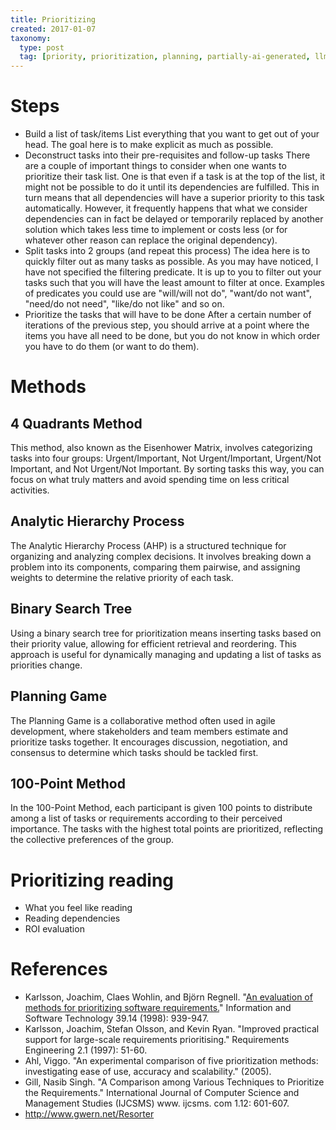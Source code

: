 ```yaml
---
title: Prioritizing
created: 2017-01-07
taxonomy:
  type: post
  tag: [priority, prioritization, planning, partially-ai-generated, llm=chatgpt-4.1]
---
```


# Steps
* Build a list of task/items
List everything that you want to get out of your head. The goal here is to make explicit as much as possible.
* Deconstruct tasks into their pre-requisites and follow-up tasks
There are a couple of important things to consider when one wants to prioritize their task list. One is that even if a task is at the top of the list, it might not be possible to do it until its dependencies are fulfilled. This in turn means that all dependencies will have a superior priority to this task automatically.
However, it frequently happens that what we consider dependencies can in fact be delayed or temporarily replaced by another solution which takes less time to implement or costs less (or for whatever other reason can replace the original dependency).
* Split tasks into 2 groups (and repeat this process)
The idea here is to quickly filter out as many tasks as possible. As you may have noticed, I have not specified the filtering predicate. It is up to you to filter out your tasks such that you will have the least amount to filter at once. Examples of predicates you could use are "will/will not do", "want/do not want", "need/do not need", "like/do not like" and so on.
* Prioritize the tasks that will have to be done
After a certain number of iterations of the previous step, you should arrive at a point where the items you have all need to be done, but you do not know in which order you have to do them (or want to do them).

# Methods
## 4 Quadrants Method
This method, also known as the Eisenhower Matrix, involves categorizing tasks into four groups: Urgent/Important, Not Urgent/Important, Urgent/Not Important, and Not Urgent/Not Important. By sorting tasks this way, you can focus on what truly matters and avoid spending time on less critical activities.





## Analytic Hierarchy Process
The Analytic Hierarchy Process (AHP) is a structured technique for organizing and analyzing complex decisions. It involves breaking down a problem into its components, comparing them pairwise, and assigning weights to determine the relative priority of each task.

## Binary Search Tree
Using a binary search tree for prioritization means inserting tasks based on their priority value, allowing for efficient retrieval and reordering. This approach is useful for dynamically managing and updating a list of tasks as priorities change.

## Planning Game
The Planning Game is a collaborative method often used in agile development, where stakeholders and team members estimate and prioritize tasks together. It encourages discussion, negotiation, and consensus to determine which tasks should be tackled first.

## 100-Point Method
In the 100-Point Method, each participant is given 100 points to distribute among a list of tasks or requirements according to their perceived importance. The tasks with the highest total points are prioritized, reflecting the collective preferences of the group.


# Prioritizing reading
* What you feel like reading
* Reading dependencies
* ROI evaluation

# References
* Karlsson, Joachim, Claes Wohlin, and Björn Regnell. "[An evaluation of methods for prioritizing software requirements.](http://www.wohlin.eu/ist98-1.pdf)" Information and Software Technology 39.14 (1998): 939-947.
* Karlsson, Joachim, Stefan Olsson, and Kevin Ryan. "Improved practical support for large-scale requirements prioritising." Requirements Engineering 2.1 (1997): 51-60.
* Ahl, Viggo. "An experimental comparison of five prioritization methods: investigating ease of use, accuracy and scalability." (2005).
* Gill, Nasib Singh. "A Comparison among Various Techniques to Prioritize the Requirements." International Journal of Computer Science and Management Studies (IJCSMS) www. ijcsms. com 1.12: 601-607.
* http://www.gwern.net/Resorter
